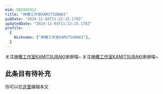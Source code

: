 ```yaml
---
mid: 502445912
title: "神椿工作室KAMITSUBAKI"
pubDate: "2024-11-04T11:22:15.178Z"
updatedDate: "2024-11-04T11:22:15.178Z"
profile:
  {
    Nickname: ["神椿工作室KAMITSUBAKI"],
  }
---
```


关注[神椿工作室KAMITSUBAKI](https://space.bilibili.com/502445912)谢谢喵~ 关注[神椿工作室KAMITSUBAKI](https://space.bilibili.com/502445912)谢谢喵~

## 此条目有待补充
你可以在[这里](https://github.com/Yuhanawa/VTuber.ICU/edit/master/src/content/v/神椿工作室KAMITSUBAKI/index.md)编辑本文
